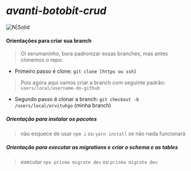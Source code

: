 # _avanti-botobit-crud_
![N|Solid](https://static.vecteezy.com/ti/vetor-gratis/t2/24211385-fofa-rosa-golfinho-peixe-desenho-animado-vetor.jpg)

#### Orientações para criar sua branch


> Oi serumaninho, bora padronizar essas branches, mas antes clonemos o repo:

- Primeiro passo é clone: ```git clone [https ou ssh]```

> Pois agora aqui vamos criar a branch com seguinte padrão: ```users/local/username-do-github```

- Segundo passo é clonar a branch: ```git checkout -b /users/local/orvituhgo``` (minha branch)

##### Orientação para instalar os pacotes
> não esquece de usar ```npm i``` ou ```yarn install``` se não nada funcionará

##### Orientação para executar as migrations e criar o schema e as tables
> executar ```npx prisma migrate dev``` ou ```prisma migrate dev```
